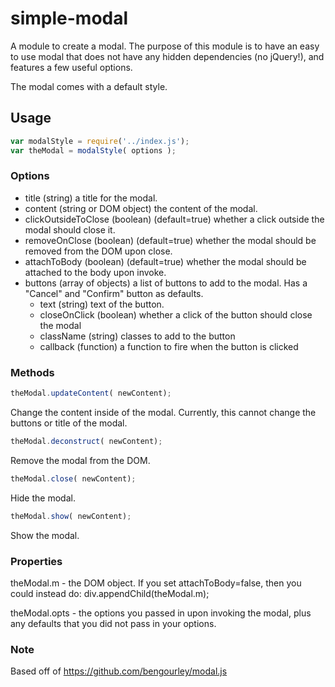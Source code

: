 # simple-modal

A module to create a modal. The purpose of this module is to have an easy to use modal that does not have any hidden dependencies (no jQuery!), and features a few useful options.

The modal comes with a default style.

## Usage
```js
var modalStyle = require('../index.js');
var theModal = modalStyle( options );
```

### Options
- title (string) a title for the modal.
- content (string or DOM object) the content of the modal.
- clickOutsideToClose (boolean) (default=true) whether a click outside the modal should close it.
- removeOnClose (boolean) (default=true) whether the modal should be removed from the DOM upon close.
- attachToBody (boolean) (default=true) whether the modal should be attached to the body upon invoke.
- buttons (array of objects) a list of buttons to add to the modal. Has a "Cancel" and "Confirm" button as defaults.
  - text (string) text of the button.
  - closeOnClick (boolean) whether a click of the button should close the modal
  - className (string) classes to add to the button
  - callback (function) a function to fire when the button is clicked

### Methods
```js
theModal.updateContent( newContent);
```
Change the content inside of the modal. Currently, this cannot change the buttons or title of the modal.

```js
theModal.deconstruct( newContent);
```
Remove the modal from the DOM.

```js
theModal.close( newContent);
```
Hide the modal.

```js
theModal.show( newContent);
```
Show the modal.

### Properties
theModal.m - the DOM object. If you set attachToBody=false, then you could instead do: div.appendChild(theModal.m);

theModal.opts - the options you passed in upon invoking the modal, plus any defaults that you did not pass in your options.

### Note
Based off of https://github.com/bengourley/modal.js



